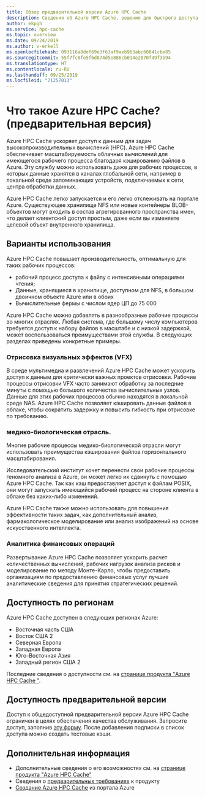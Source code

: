 ```yaml
---
title: Обзор предварительной версии Azure HPC Cache
description: Сведения об Azure HPC Cache, решения для быстрого доступа к файлам для высокопроизводительных вычислений
author: ekpgh
ms.service: hpc-cache
ms.topic: overview
ms.date: 09/24/2019
ms.author: v-erkell
ms.openlocfilehash: 093116a8def69e3f63af9aeb963abc60841cbe85
ms.sourcegitcommit: 55f7fc8fe5f6d874d5e886cb014e2070f49f3b94
ms.translationtype: HT
ms.contentlocale: ru-RU
ms.lasthandoff: 09/25/2019
ms.locfileid: "71257013"
---
```

# <a name="what-is-azure-hpc-cache-preview"></a>Что такое Azure HPC Cache? (предварительная версия)

Azure HPC Cache ускоряет доступ к данным для задач высокопроизводительных вычислений (HPC). Azure HPC Cache обеспечивает масштабируемость облачных вычислений для имеющегося рабочего процесса благодаря кэшированию файлов в Azure. Эту службу можно использовать даже для рабочих процессов, в которых данные хранятся в каналах глобальной сети, например в локальной среде запоминающих устройств, подключаемых к сети, центра обработки данных.

Azure HPC Cache легко запускается и его легко отслеживать на портале Azure. Существующее хранилище NFS или новые контейнеры BLOB-объектов могут входить в состав агрегированного пространства имен, что делает клиентский доступ простым, даже если вы изменяете целевой объект внутреннего хранилища.

## <a name="use-cases"></a>Варианты использования

Azure HPC Cache повышает производительность, оптимальную для таких рабочих процессов:

* рабочий процесс доступа к файлу с интенсивными операциями чтения;
* Данные, хранящиеся в хранилище, доступном для NFS, в большом двоичном объекте Azure или в обоих
* Вычислительные фермы с числом ядер ЦП до 75 000

Azure HPC Cache можно добавлять в разнообразные рабочие процессы во многих отраслях. Любая система, где большому числу компьютеров требуется доступ к набору файлов в масштабе и с низкой задержкой, может воспользоваться преимуществами этой службы. В следующих разделах приведены конкретные примеры.

### <a name="visual-effects-vfx-rendering"></a>Отрисовка визуальных эффектов (VFX)

В среде мультимедиа и развлечений Azure HPC Cache может ускорить доступ к данным для критически важных проектов отрисовки. Рабочие процессы отрисовки VFX часто занимают обработку за последние минуты с помощью большого количества вычислительных узлов. Данные для этих рабочих процессов обычно находятся в локальной среде NAS. Azure HPC Cache позволяет кэшировать данные файлов в облаке, чтобы сократить задержку и повысить гибкость при отрисовке по требованию.

### <a name="life-sciences"></a>медико-биологическая отрасль.

Многие рабочие процессы медико-биологической отрасли могут использовать преимущества кэширования файлов горизонтального масштабирования.

Исследовательский институт хочет перенести свои рабочие процессы геномного анализа в Azure, он может легко их сдвинуть с помощью Azure HPC Cache. Так как кэш предоставляет доступ к файлам POSIX, они могут запускать имеющийся рабочий процесс на стороне клиента в облаке без каких-либо изменений.

Azure HPC Cache также можно использовать для повышения эффективности таких задач, как дополнительный анализ, фармакологическое моделирование или анализ изображений на основе искусственного интеллекта.

### <a name="financial-services-analytics"></a>Аналитика финансовых операций

Развертывание Azure HPC Cache позволяет ускорить расчет количественных вычислений, рабочих нагрузок анализа рисков и моделирование по методу Монте-Карло, чтобы предоставить организациям по предоставлению финансовых услуг лучшие аналитические сведения для принятия стратегических решений.

## <a name="region-availability"></a>Доступность по регионам

Azure HPC Cache доступен в следующих регионах Azure:

* Восточная часть США
* Восток США 2
* Северная Европа
* Западная Европа
* Юго-Восточная Азия
* Западный регион США 2

Последние сведения о доступности см. на [странице продукта "Azure HPC Cache "](https://azure.microsoft.com/services/hpc-cache).

## <a name="preview-availability"></a>Доступность предварительной версии

Доступ к общедоступной предварительной версии Azure HPC Cache ограничен в целях обеспечения качества обслуживания. Запросите доступ, заполнив [эту форму](https://aka.ms/onboard-hpc-cache). После добавления подписки в список доступа можно создать тестовые кэши.

## <a name="next-steps"></a>Дополнительная информация

* Дополнительные сведения о его возможностях см. на [странице продукта "Azure HPC Cache"](https://azure.microsoft.com/services/hpc-cache)
* Сведения о [предварительных требованиях](hpc-cache-prereqs.md) к продукту
* [Создание Azure HPC Cache](hpc-cache-create.md) из портала Azure
